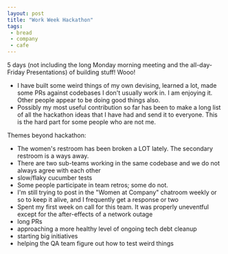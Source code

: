 ```yaml
---
layout: post
title: "Work Week Hackathon"
tags:
 - bread
 - company
 - cafe
---
```


5 days (not including the long Monday morning meeting and the all-day-Friday Presentations) of building stuff! Wooo!

* I have built some weird things of my own devising, learned a lot, made some PRs against codebases I don't usually work in. I am enjoying it. Other people appear to be doing good things also.
* Possibly my most useful contribution so far has been to make a long list of all the hackathon ideas that I have had and send it to everyone. This is the hard part for some people who are not me.

Themes beyond hackathon:

* The women's restroom has been broken a LOT lately. The secondary restroom is a ways away.
* There are two sub-teams working in the same codebase and we do not always agree with each other
* slow/flaky cucumber tests
* Some people participate in team retros; some do not.
* I'm still trying to post in the "Women at Company" chatroom weekly or so to keep it alive, and I frequently get a response or two
* Spent my first week on call for this team. It was properly uneventful except for the after-effects of a network outage
* long PRs
* approaching a more healthy level of ongoing tech debt cleanup
* starting big initiatives
* helping the QA team figure out how to test weird things
